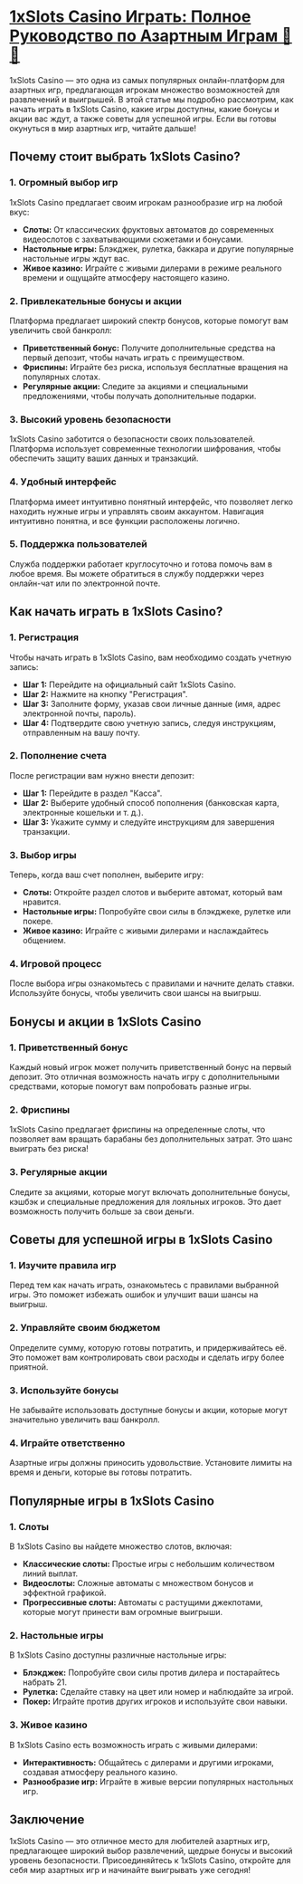 # [1xSlots Casino Играть: Полное Руководство по Азартным Играм 🎰💸](https://brandplay.link/J2ZbqMPZ)

1xSlots Casino — это одна из самых популярных онлайн-платформ для азартных игр, предлагающая игрокам множество возможностей для развлечений и выигрышей. В этой статье мы подробно рассмотрим, как начать играть в 1xSlots Casino, какие игры доступны, какие бонусы и акции вас ждут, а также советы для успешной игры. Если вы готовы окунуться в мир азартных игр, читайте дальше!

## Почему стоит выбрать 1xSlots Casino?

### 1. Огромный выбор игр

1xSlots Casino предлагает своим игрокам разнообразие игр на любой вкус:

* **Слоты:** От классических фруктовых автоматов до современных видеослотов с захватывающими сюжетами и бонусами.
* **Настольные игры:** Блэкджек, рулетка, баккара и другие популярные настольные игры ждут вас.
* **Живое казино:** Играйте с живыми дилерами в режиме реального времени и ощущайте атмосферу настоящего казино.

### 2. Привлекательные бонусы и акции

Платформа предлагает широкий спектр бонусов, которые помогут вам увеличить свой банкролл:

* **Приветственный бонус:** Получите дополнительные средства на первый депозит, чтобы начать играть с преимуществом.
* **Фриспины:** Играйте без риска, используя бесплатные вращения на популярных слотах.
* **Регулярные акции:** Следите за акциями и специальными предложениями, чтобы получать дополнительные подарки.

### 3. Высокий уровень безопасности

1xSlots Casino заботится о безопасности своих пользователей. Платформа использует современные технологии шифрования, чтобы обеспечить защиту ваших данных и транзакций.

### 4. Удобный интерфейс

Платформа имеет интуитивно понятный интерфейс, что позволяет легко находить нужные игры и управлять своим аккаунтом. Навигация интуитивно понятна, и все функции расположены логично.

### 5. Поддержка пользователей

Служба поддержки работает круглосуточно и готова помочь вам в любое время. Вы можете обратиться в службу поддержки через онлайн-чат или по электронной почте.

## Как начать играть в 1xSlots Casino?

### 1. Регистрация

Чтобы начать играть в 1xSlots Casino, вам необходимо создать учетную запись:

* **Шаг 1:** Перейдите на официальный сайт 1xSlots Casino.
* **Шаг 2:** Нажмите на кнопку "Регистрация".
* **Шаг 3:** Заполните форму, указав свои личные данные (имя, адрес электронной почты, пароль).
* **Шаг 4:** Подтвердите свою учетную запись, следуя инструкциям, отправленным на вашу почту.

### 2. Пополнение счета

После регистрации вам нужно внести депозит:

* **Шаг 1:** Перейдите в раздел "Касса".
* **Шаг 2:** Выберите удобный способ пополнения (банковская карта, электронные кошельки и т. д.).
* **Шаг 3:** Укажите сумму и следуйте инструкциям для завершения транзакции.

### 3. Выбор игры

Теперь, когда ваш счет пополнен, выберите игру:

* **Слоты:** Откройте раздел слотов и выберите автомат, который вам нравится.
* **Настольные игры:** Попробуйте свои силы в блэкджеке, рулетке или покере.
* **Живое казино:** Играйте с живыми дилерами и наслаждайтесь общением.

### 4. Игровой процесс

После выбора игры ознакомьтесь с правилами и начните делать ставки. Используйте бонусы, чтобы увеличить свои шансы на выигрыш.

## Бонусы и акции в 1xSlots Casino

### 1. Приветственный бонус

Каждый новый игрок может получить приветственный бонус на первый депозит. Это отличная возможность начать игру с дополнительными средствами, которые помогут вам попробовать разные игры.

### 2. Фриспины

1xSlots Casino предлагает фриспины на определенные слоты, что позволяет вам вращать барабаны без дополнительных затрат. Это шанс выиграть без риска!

### 3. Регулярные акции

Следите за акциями, которые могут включать дополнительные бонусы, кэшбэк и специальные предложения для лояльных игроков. Это дает возможность получить больше за свои деньги.

## Советы для успешной игры в 1xSlots Casino

### 1. Изучите правила игр

Перед тем как начать играть, ознакомьтесь с правилами выбранной игры. Это поможет избежать ошибок и улучшит ваши шансы на выигрыш.

### 2. Управляйте своим бюджетом

Определите сумму, которую готовы потратить, и придерживайтесь её. Это поможет вам контролировать свои расходы и сделать игру более приятной.

### 3. Используйте бонусы

Не забывайте использовать доступные бонусы и акции, которые могут значительно увеличить ваш банкролл.

### 4. Играйте ответственно

Азартные игры должны приносить удовольствие. Установите лимиты на время и деньги, которые вы готовы потратить.

## Популярные игры в 1xSlots Casino

### 1. Слоты

В 1xSlots Casino вы найдете множество слотов, включая:

* **Классические слоты:** Простые игры с небольшим количеством линий выплат.
* **Видеослоты:** Сложные автоматы с множеством бонусов и эффектной графикой.
* **Прогрессивные слоты:** Автоматы с растущими джекпотами, которые могут принести вам огромные выигрыши.

### 2. Настольные игры

В 1xSlots Casino доступны различные настольные игры:

* **Блэкджек:** Попробуйте свои силы против дилера и постарайтесь набрать 21.
* **Рулетка:** Сделайте ставку на цвет или номер и наблюдайте за игрой.
* **Покер:** Играйте против других игроков и используйте свои навыки.

### 3. Живое казино

В 1xSlots Casino есть возможность играть с живыми дилерами:

* **Интерактивность:** Общайтесь с дилерами и другими игроками, создавая атмосферу реального казино.
* **Разнообразие игр:** Играйте в живые версии популярных настольных игр.

## Заключение

1xSlots Casino — это отличное место для любителей азартных игр, предлагающее широкий выбор развлечений, щедрые бонусы и высокий уровень безопасности. Присоединяйтесь к 1xSlots Casino, откройте для себя мир азартных игр и начинайте выигрывать уже сегодня!
